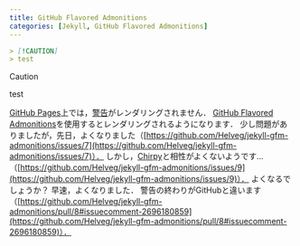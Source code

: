 ```yaml
---
title: GitHub Flavored Admonitions
categories: [Jekyll, GitHub Flavored Admonitions]
---
```

```markdown
> [!CAUTION]
> test
```
> [!CAUTION]
> test

[GitHub Pages](https://pages.github.com/)上では，[警告](https://docs.github.com/ja/get-started/writing-on-github/getting-started-with-writing-and-formatting-on-github/basic-writing-and-formatting-syntax#alerts)がレンダリングされません．
[GitHub Flavored Admonitions](https://github.com/Helveg/jekyll-gfm-admonitions)を使用するとレンダリングされるようになります．
少し問題がありましたが，先日，よくなりました（[https://github.com/Helveg/jekyll-gfm-admonitions/issues/7](https://github.com/Helveg/jekyll-gfm-admonitions/issues/7)）．
しかし，[Chirpy](https://github.com/cotes2020/jekyll-theme-chirpy)と相性がよくないようです…（[https://github.com/Helveg/jekyll-gfm-admonitions/issues/9](https://github.com/Helveg/jekyll-gfm-admonitions/issues/9)）．
よくなるでしょうか？
早速，よくなりました．
警告の終わりがGitHubと違います（[https://github.com/Helveg/jekyll-gfm-admonitions/pull/8#issuecomment-2696180859](https://github.com/Helveg/jekyll-gfm-admonitions/pull/8#issuecomment-2696180859)）．
